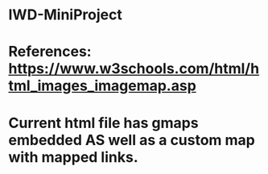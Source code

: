 # IWD-MiniProject
# References: https://www.w3schools.com/html/html_images_imagemap.asp
# Current html file has gmaps embedded AS well as a custom map with mapped links.
